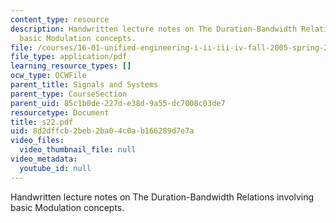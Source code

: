 ```yaml
---
content_type: resource
description: Handwritten lecture notes on The Duration-Bandwidth Relations involving
  basic Modulation concepts.
file: /courses/16-01-unified-engineering-i-ii-iii-iv-fall-2005-spring-2006/8d2dffcb2beb2ba04c0ab166289d7e7a_s22.pdf
file_type: application/pdf
learning_resource_types: []
ocw_type: OCWFile
parent_title: Signals and Systems
parent_type: CourseSection
parent_uid: 85c1b0de-227d-e38d-9a55-dc7008c03de7
resourcetype: Document
title: s22.pdf
uid: 8d2dffcb-2beb-2ba0-4c0a-b166289d7e7a
video_files:
  video_thumbnail_file: null
video_metadata:
  youtube_id: null
---
```

Handwritten lecture notes on The Duration-Bandwidth Relations involving basic Modulation concepts.
